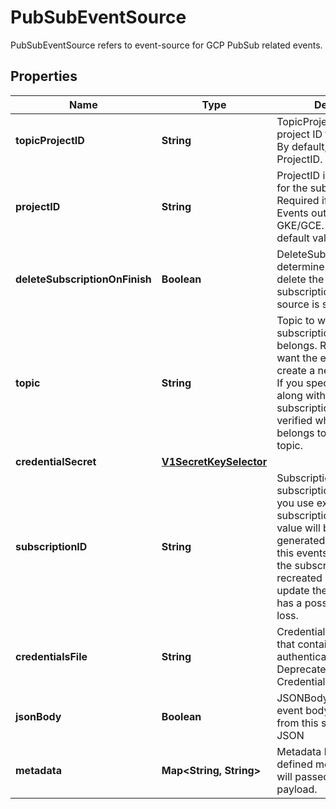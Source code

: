 

# PubSubEventSource

PubSubEventSource refers to event-source for GCP PubSub related events.
## Properties

Name | Type | Description | Notes
------------ | ------------- | ------------- | -------------
**topicProjectID** | **String** | TopicProjectID is GCP project ID for the the topic. By default, it is same as ProjectID. |  [optional]
**projectID** | **String** | ProjectID is GCP project ID for the subscription. Required if you run Argo Events outside of GKE/GCE. (otherwise, the default value is its project) |  [optional]
**deleteSubscriptionOnFinish** | **Boolean** | DeleteSubscriptionOnFinish determines whether to delete the GCP PubSub subscription once the event source is stopped. |  [optional]
**topic** | **String** | Topic to which the subscription should belongs. Required if you want the eventsource to create a new subscription. If you specify this field along with an existing subscription, it will be verified whether it actually belongs to the specified topic. |  [optional]
**credentialSecret** | [**V1SecretKeySelector**](V1SecretKeySelector.md) |  |  [optional]
**subscriptionID** | **String** | SubscriptionID is ID of subscription. Required if you use existing subscription. The default value will be auto generated hash based on this eventsource setting, so the subscription might be recreated every time you update the setting, which has a possiblity of event loss. |  [optional]
**credentialsFile** | **String** | CredentialsFile is the file that contains credentials to authenticate for GCP Deprecated, use CredentialSecret instead | 
**jsonBody** | **Boolean** | JSONBody specifies that all event body payload coming from this source will be JSON |  [optional]
**metadata** | **Map&lt;String, String&gt;** | Metadata holds the user defined metadata which will passed along the event payload. |  [optional]



